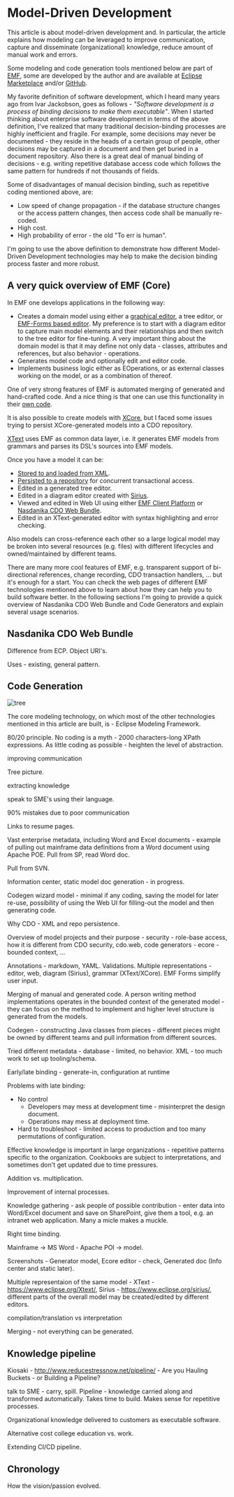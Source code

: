 # Model-Driven Development

This article is about model-driven development and.
In particular, the article explains how modeling can be leveraged to improve communication, capture and disseminate (organizational) knowledge, reduce amount of manual work and errors. 

Some modeling and code generation tools mentioned below are part of [EMF](https://www.eclipse.org/modeling/emf/), some are developed by the author and are available at [Eclipse Marketplace](https://marketplace.eclipse.org/) and/or [GitHub](https://github.com/nasdanika). 

My favorite definition of software development, which I heard many years ago from Ivar Jackobson, goes as follows - _"Software development is a process of binding decisions to make them executable"_. 
When I started thinking about enterprise software development in terms of the above definition, I've realized that many traditional decision-binding processes are highly inefficient and fragile.
For example, some decisions may never be documented - they reside in the heads of a certain group of people, other decisions may be captured in a document and then get buried in a document repository.
Also there is a great deal of manual binding of decisions - e.g. writing repetitive database access code which follows the same pattern for hundreds if not thousands of fields.  
   
Some of disadvantages of manual decision binding, such as repetitive coding mentioned above, are:

* Low speed of change propagation - if the database structure changes or the access pattern changes, then access code shall be manually re-coded.
* High cost.
* High probability of error - the old "To err is human".
  
I'm going to use the above definition to demonstrate how different Model-Driven Development technologies may help to make the decision binding process faster and more robust.

## A very quick overview of EMF (Core)

In EMF one develops applications in the following way:

* Creates a domain model using either a [graphical editor](https://www.eclipse.org/ecoretools/), a tree editor, or [EMF-Forms based editor](https://www.eclipse.org/community/eclipse_newsletter/2016/february/article1.php). My preference is to start with a diagram editor to capture main model elements and their relationships and then switch to the tree editor for fine-tuning. A very important thing about the domain model is that it may define not only data - classes, attributes and references, but also behavior - operations.
* Generates model code and optionally edit and editor code.
* Implements business logic either as EOperations, or as external classes working on the model, or as a combination of thereof. 

One of very strong features of EMF is automated merging of generated and hand-crafted code. And a nice thing is that one can use this functionality in their [own code](https://github.com/Nasdanika/codegen/blob/118f9dc88f5f568d144564c6c5f623c0ce32ce74/org.nasdanika.codegen/src/org/nasdanika/codegen/java/impl/CompilationUnitImpl.java#L159). 

It is also possible to create models with [XCore](https://wiki.eclipse.org/Xcore), but I faced some issues trying to persist XCore-generated models into a CDO repository.

[XText](https://www.eclipse.org/Xtext/) uses EMF as common data layer, i.e. it generates EMF models from grammars and parses its DSL's sources into EMF models.

Once you have a model it can be:

* [Stored to and loaded from XML](https://gist.github.com/pvlasov/dec50db2d0e8e33aac19f7f18e6e081e).
* [Persisted to a repository](https://wiki.eclipse.org/CDO) for concurrent transactional access. 
* Edited in a generated tree editor.
* Edited in a diagram editor created with [Sirius](https://eclipse.org/sirius/overview.html).
* Viewed and edited in Web UI using either [EMF Client Platform](https://eclipse.org/ecp/) or [Nasdanika CDO Web Bundle](https://github.com/Nasdanika/server/tree/master/org.nasdanika.cdo.web).     
* Edited in an XText-generated editor with syntax highlighting and error checking.

Also models can cross-reference each other so a large logical model may be broken into several resources (e.g. files) with different lifecycles and owned/maintained by different teams.

There are many more cool features of EMF, e.g. transparent support of bi-directional references, change recording, CDO transaction handlers, ... but it's enough for a start.
You can check the web pages of different EMF technologies mentioned above to learn about how they can help you to build software better. 
In the following sections I'm going to provide a quick overview of Nasdanika CDO Web Bundle and Code Generators and explain several usage scenarios.


## Nasdanika CDO Web Bundle

Difference from ECP. Object URI's.

Uses - existing, general pattern.

## Code Generation  

![tree](code-generation-tree.png)


The core modeling technology, on which most of the other technologies mentioned in this article are built, is  - Eclipse Modeling Framework.    

80/20 principle. No coding is a myth - 2000 characters-long XPath expressions. As little coding as possible - heighten the level of abstraction.





improving communication

Tree picture.

extracting knowledge

speak to SME's using their language.

90% mistakes due to poor communication

Links to resume pages.


Vast enterprise metadata, including Word and Excel documents - example of pulling out mainframe data definitions from a Word document using Apache POE. Pull from SP, read Word doc.

Pull from SVN.

Information center, static model doc generation - in progress.

Codegen wizard model - minimal if any coding, saving the model for later re-use, possibility of using the Web UI for filling-out the model and then generating code.

Why CDO - XML and repo persistence.

Overview of model projects and their purpose - security - role-base access, how it is different from CDO security, cdo.web, code generators - ecore - bounded context, ...

Annotations - markdown, YAML. Validations. Multiple representations - editor, web, diagram (Sirius), grammar (XText/XCore). EMF Forms simplify user input.

Merging of manual and generated code. A person writing method implementations operates in the bounded context of the generated model - they can focus on the method to implement and higher level structure is generated from the models.

 
Codegen - constructing Java classes from pieces - different pieces might be owned by different teams and pull information from different sources.

Tried different metadata - database - limited, no behavior. XML - too much work to set up tooling/schema.

Early/late binding - generate-in, configuration at runtime

Problems with late binding: 

* No control 
    * Developers may mess at development time - misinterpret the design document.
    * Operations may mess at deployment time. 
* Hard to troubleshoot - limited access to production and too many permutations of configuration.

Effective knowledge is important in large organizations - repetitive patterns specific to the organization. Cookbooks are subject to interpretations, and sometimes don't get updated due to time pressures.


Addition vs. multiplication.

Improvement of internal processes.

Knowledge gathering - ask people of possible contribution - enter data into Word/Excel document and save on SharePoint, give them a tool, e.g. an intranet web application. Many a micle makes a muckle.


Right time binding. 

Mainframe -> MS Word - Apache POI -> model.

Screenshots - Generator model, Ecore editor - check, Generated doc (Info center and static later).

Multiple representaion of the same model - XText - https://www.eclipse.org/Xtext/, Sirius - https://www.eclipse.org/sirius/, different parts of the overall model may be created/edited by different editors.

compilation/translation vs interpretation

Merging - not everything can be generated.

## Knowledge pipeline

Kiosaki - http://www.reducestressnow.net/pipeline/ - Are you Hauling Buckets - or Building a Pipeline?

talk to SME - carry, spill. Pipeline - knowledge carried along and transformed automatically. Takes time to build. Makes sense for repetitive processes.

Organizational knowledge delivered to customers as executable software.

Alternative cost college education vs. work. 

Extending CI/CD pipeline.


## Chronology

How the vision/passion evolved.